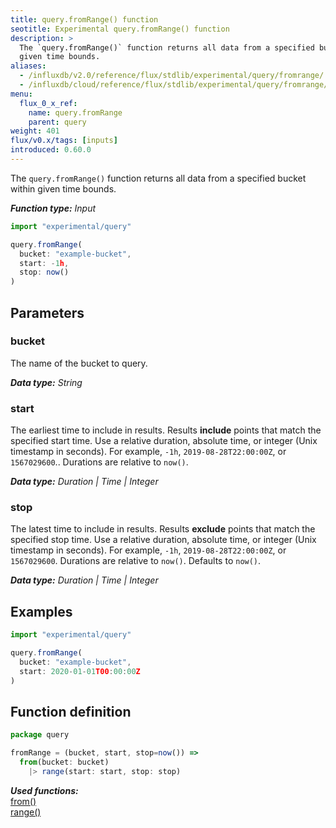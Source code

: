 ```yaml
---
title: query.fromRange() function
seotitle: Experimental query.fromRange() function
description: >
  The `query.fromRange()` function returns all data from a specified bucket within
  given time bounds.
aliases:
  - /influxdb/v2.0/reference/flux/stdlib/experimental/query/fromrange/
  - /influxdb/cloud/reference/flux/stdlib/experimental/query/fromrange/
menu:
  flux_0_x_ref:
    name: query.fromRange
    parent: query
weight: 401
flux/v0.x/tags: [inputs]
introduced: 0.60.0
---
```


The `query.fromRange()` function returns all data from a specified bucket within
given time bounds.

_**Function type:** Input_

```js
import "experimental/query"

query.fromRange(
  bucket: "example-bucket",
  start: -1h,
  stop: now()
)
```

## Parameters

### bucket
The name of the bucket to query.

_**Data type:** String_

### start
The earliest time to include in results.
Results **include** points that match the specified start time.
Use a relative duration, absolute time, or integer (Unix timestamp in seconds).
For example, `-1h`, `2019-08-28T22:00:00Z`, or `1567029600`..
Durations are relative to `now()`.

_**Data type:** Duration | Time | Integer_

### stop
The latest time to include in results.
Results **exclude** points that match the specified stop time.
Use a relative duration, absolute time, or integer (Unix timestamp in seconds).
For example, `-1h`, `2019-08-28T22:00:00Z`, or `1567029600`.
Durations are relative to `now()`.
Defaults to `now()`.

_**Data type:** Duration | Time | Integer_

## Examples

```js
import "experimental/query"

query.fromRange(
  bucket: "example-bucket",
  start: 2020-01-01T00:00:00Z
)
```

## Function definition
```js
package query

fromRange = (bucket, start, stop=now()) =>
  from(bucket: bucket)
    |> range(start: start, stop: stop)
```

_**Used functions:**_  
[from()](/influxdb/v2.0/reference/flux/stdlib/built-in/inputs/from/)  
[range()](/influxdb/v2.0/reference/flux/stdlib/built-in/transformations/range/)  
